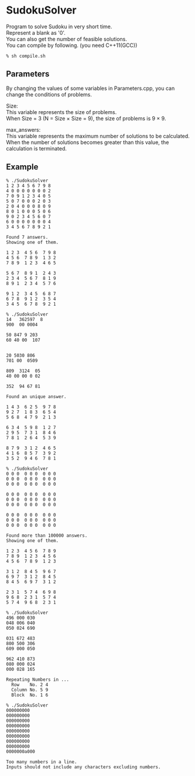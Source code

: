 # SudokuSolver
Program to solve Sudoku in very short time.\
Represent a blank as '0'.\
You can also get the number of feasible solutions.\
You can compile by following. (you need C++11(GCC))
```
% sh compile.sh
```

## Parameters
By changing the values of some variables in Parameters.cpp, you can change the conditions of problems.

Size:\
This variable represents the size of problems.\
When Size = 3 (N = Size × Size = 9), the size of problems is 9 × 9.

max_answers:\
This variable represents the maximum number of solutions to be calculated.\
When the number of solutions becomes greater than this value, the calculation is terminated.

## Example
```
% ./SudokuSolver
1 2 3 4 5 6 7 9 8
4 0 0 0 0 0 0 0 2
7 0 9 1 2 3 4 0 5
5 0 7 0 0 0 2 0 3
2 0 4 0 0 0 8 0 9
8 0 1 0 0 0 5 0 6
9 0 2 3 4 5 6 0 7
6 0 0 0 0 0 0 0 4
3 4 5 6 7 8 9 2 1

Found 7 answers.
Showing one of them.

1 2 3  4 5 6  7 9 8
4 5 6  7 8 9  1 3 2
7 8 9  1 2 3  4 6 5

5 6 7  8 9 1  2 4 3
2 3 4  5 6 7  8 1 9
8 9 1  2 3 4  5 7 6

9 1 2  3 4 5  6 8 7
6 7 8  9 1 2  3 5 4
3 4 5  6 7 8  9 2 1

```
```
% ./SudokuSolver
14   362597  8
900  00 0004

50 847 9 203
60 40 00  107


20 5030 806
701 00  0509

809  3124  05
40 00 00 0 02

352  94 67 81

Found an unique answer.

1 4 3  6 2 5  9 7 8
9 2 7  1 8 3  6 5 4
5 6 8  4 7 9  2 1 3

6 3 4  5 9 8  1 2 7
2 9 5  7 3 1  8 4 6
7 8 1  2 6 4  5 3 9

8 7 9  3 1 2  4 6 5
4 1 6  8 5 7  3 9 2
3 5 2  9 4 6  7 8 1

```
```
% ./SudokuSolver
0 0 0  0 0 0  0 0 0
0 0 0  0 0 0  0 0 0
0 0 0  0 0 0  0 0 0

0 0 0  0 0 0  0 0 0
0 0 0  0 0 0  0 0 0
0 0 0  0 0 0  0 0 0

0 0 0  0 0 0  0 0 0
0 0 0  0 0 0  0 0 0
0 0 0  0 0 0  0 0 0

Found more than 100000 answers.
Showing one of them.

1 2 3  4 5 6  7 8 9
7 8 9  1 2 3  4 5 6
4 5 6  7 8 9  1 2 3

3 1 2  8 4 5  9 6 7
6 9 7  3 1 2  8 4 5
8 4 5  6 9 7  3 1 2

2 3 1  5 7 4  6 9 8
9 6 8  2 3 1  5 7 4
5 7 4  9 6 8  2 3 1

```
```
% ./SudokuSolver
496 000 030
048 006 040
050 024 690

031 672 483
800 500 306
609 000 050

962 410 873
080 000 024
000 028 165

Repeating Numbers in ...
  Row    No. 2 4
  Column No. 5 9
  Block  No. 1 6

```
```
% ./SudokuSolver
000000000
000000000
000000000
000000000
000000000
000000000
000000000
000000000
0000000a000

Too many numbers in a line.
Inputs should not include any characters excluding numbers.
```
